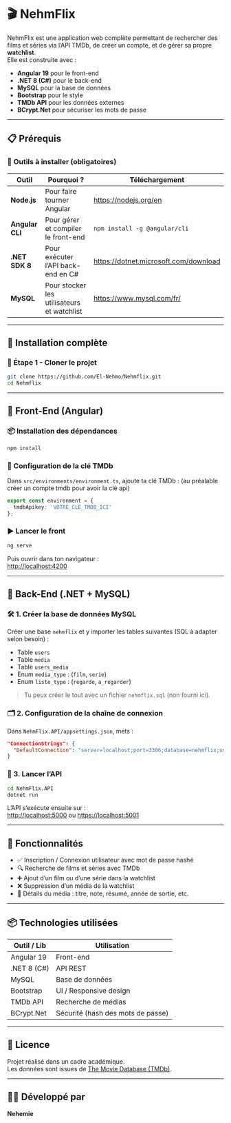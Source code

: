 # 🎬 NehmFlix

NehmFlix est une application web complète permettant de rechercher des films et séries via l’API TMDb, de créer un compte, et de gérer sa propre **watchlist**.  
Elle est construite avec :

- **Angular 19** pour le front-end  
- **.NET 8 (C#)** pour le back-end  
- **MySQL** pour la base de données  
- **Bootstrap** pour le style  
- **TMDb API** pour les données externes  
- **BCrypt.Net** pour sécuriser les mots de passe

---

## 📋 Prérequis

### 🔧 Outils à installer (obligatoires)

| Outil         | Pourquoi ?                            | Téléchargement                             |
|---------------|----------------------------------------|--------------------------------------------|
| **Node.js**   | Pour faire tourner Angular             | https://nodejs.org/en                      |
| **Angular CLI** | Pour gérer et compiler le front-end  | `npm install -g @angular/cli`              |
| **.NET SDK 8** | Pour exécuter l’API back-end en C#    | https://dotnet.microsoft.com/download      |
| **MySQL**     | Pour stocker les utilisateurs et watchlist | https://www.mysql.com/fr/              |

---

## 🧪 Installation complète

### 🔁 Étape 1 - Cloner le projet

```bash
git clone https://github.com/El-Nehmo/Nehmflix.git
cd Nehmflix
```

---

## 🔹 Front-End (Angular)

### 📦 Installation des dépendances

```bash
npm install
```

### 🔑 Configuration de la clé TMDb

Dans `src/environments/environment.ts`, ajoute ta clé TMDb : (au préalable créer un compte tmdb pour avoir la clé api)

```ts
export const environment = {
  tmdbApikey: 'VOTRE_CLÉ_TMDB_ICI'
};
```

### ▶️ Lancer le front

```bash
ng serve
```

Puis ouvrir dans ton navigateur :  
[http://localhost:4200](http://localhost:4200)

---

## 🔸 Back-End (.NET + MySQL)

### 🛠️ 1. Créer la base de données MySQL

Créer une base `nehmflix` et y importer les tables suivantes (SQL à adapter selon besoin) :

- Table `users`
- Table `media`
- Table `users_media`
- Enum `media_type` : (`film`, `serie`)
- Enum `liste_type` : (`regarde`, `a_regarder`)

> Tu peux créer le tout avec un fichier `nehmflix.sql` (non fourni ici).

### 🗂️ 2. Configuration de la chaîne de connexion

Dans `NehmFlix.API/appsettings.json`, mets :

```json
"ConnectionStrings": {
  "DefaultConnection": "server=localhost;port=3306;database=nehmflix;user=TON_UTILISATEUR;password=TON_MDP"
}
```

### 🚀 3. Lancer l’API

```bash
cd NehmFlix.API
dotnet run
```

L’API s’exécute ensuite sur :  
[http://localhost:5000](http://localhost:5000) ou [https://localhost:5001](https://localhost:5001)

---

## 🧩 Fonctionnalités

- ✅ Inscription / Connexion utilisateur avec mot de passe hashé
- 🔍 Recherche de films et séries avec TMDb
- ➕ Ajout d’un film ou d’une série dans la watchlist
- ❌ Suppression d’un média de la watchlist
- 📄 Détails du média : titre, note, résumé, année de sortie, etc.

---

## 📦 Technologies utilisées

| Outil / Lib           | Utilisation                    |
|------------------------|--------------------------------|
| Angular 19             | Front-end                      |
| .NET 8 (C#)            | API REST                       |
| MySQL                  | Base de données                |
| Bootstrap              | UI / Responsive design         |
| TMDb API               | Recherche de médias            |
| BCrypt.Net             | Sécurité (hash des mots de passe) |

---

## 📄 Licence

Projet réalisé dans un cadre académique.  
Les données sont issues de [The Movie Database (TMDb)](https://www.themoviedb.org/documentation/api).

---

## 👨‍💻 Développé par

**Nehemie** 
